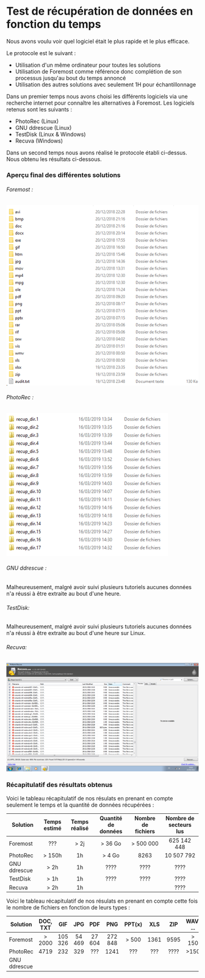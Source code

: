 # Test de récupération de données en fonction du temps

Nous avons voulu voir quel logiciel était le plus rapide et le plus efficace. 

Le protocole est le suivant : 

- Utilisation d'un même ordinateur pour toutes les solutions
- Utilisation de Foremost comme référence donc complétion de son processus jusqu'au bout du temps annoncé
- Utilisation des autres solutions avec seulement 1H pour échantillonnage

Dans un premier temps nous avons choisi les différents logiciels via une recherche internet pour connaître les alternatives à Foremost. 
Les logiciels retenus sont les suivants : 

* PhotoRec (Linux) 
* GNU ddrescue (Linux)
* TestDisk (Linux & Windows)
* Recuva (Windows)

Dans un second temps nous avons réalisé le protocole établi ci-dessus. Nous obtenu les résultats ci-dessous.
### Aperçu final des différentes solutions

###### Foremost : 
![alt text](https://github.com/hubos89/ProjectForensic/blob/master/Comparatif%20Logiciels/foremost_final.png "Aperçu Final Foremost")

###### PhotoRec :
![alt text](https://github.com/hubos89/ProjectForensic/blob/master/Comparatif%20Logiciels/photorec_final.PNG "Aperçu Final Photorec")

###### GNU ddrescue :
Malheureusement, malgré avoir suivi plusieurs tutoriels aucunes données n'a réussi à être extraite au bout d'une heure. 

###### TestDisk:
Malheureusement, malgré avoir suivi plusieurs tutoriels aucunes données n'a réussi à être extraite au bout d'une heure sur Linux.

###### Recuva:
![alt text](https://github.com/hubos89/ProjectForensic/blob/master/Comparatif%20Logiciels/recuva_final.png "Aperçu Final Recuva")


### Récapitulatif des résultats obtenus

Voici le tableau récapitulatif de nos résulats en prenant en compte seulement le temps et la quantité de données récupérées :

| Solution      | Temps estimé       | Temps réalisé       | Quantité de données | Nombre de fichiers  |Nombre de secteurs lus|
| ------------- |:------------------:|:-------------------:|:-------------------:|:-------------------:|:--------------------:|
| Foremost      |  ???               | > 2j                | > 36 Go             |  > 500 000          |625 142 448           |
| PhotoRec      | > 150h             | 1h                  | > 4 Go              | 8263                |10 507 792            |
| GNU ddrescue  | > 2h               | 1h                  | ????                |        ????         |              ????    |
| TestDisk      | > 1h               | 1h                  | ????                |        ????         |              ????    |
| Recuva        | > 2h               | 1h                  |             |                 |              ????    |

  
Voici le tableau récapitulatif de nos résulats en prenant en compte cette fois le nombre de fichiers en fonction de leurs types :

| Solution      | DOC, TXT    | GIF    | JPG    | PDF    |PNG     | PPT(x) |XLS     |ZIP     | WAV, ... | EXE    |
| ------------- |:------:|:------:|:------:|:------:|:------:|:------:|:------:|:------:|:-----------:|:------:|
| Foremost      | > 2000 | 105 326| 54 469 | 27 604 | 272 848| > 500  | 1361   | 9595   | > 150       |  ???   |
| PhotoRec      |  4719    | 232    | 329    |    ??? | 1241   |  ???   |  ???   |   ???? |  >150     | 1386   |
| GNU ddrescue  |  |  |  |  |  |  |  |  |  |  | 
